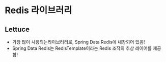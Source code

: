 # Redis 라이브러리 

## Lettuce
- 가장 많이 사용되는라이브러리로, Spring Data Redis에 내장되어 있음!
- Spring Data Redis는 RedisTemplate이라는 Redis 조작의 추상 레이어를 제공함!

